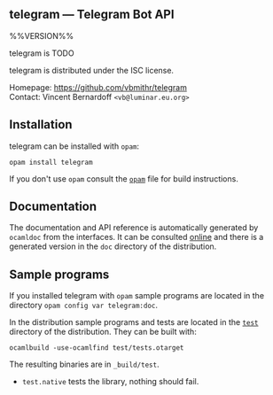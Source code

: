 telegram — Telegram Bot API
-------------------------------------------------------------------------------
%%VERSION%%

telegram is TODO

telegram is distributed under the ISC license.

Homepage: https://github.com/vbmithr/telegram  
Contact: Vincent Bernardoff `<vb@luminar.eu.org>`

## Installation

telegram can be installed with `opam`:

    opam install telegram

If you don't use `opam` consult the [`opam`](opam) file for build
instructions.

## Documentation

The documentation and API reference is automatically generated by
`ocamldoc` from the interfaces. It can be consulted [online][doc]
and there is a generated version in the `doc` directory of the
distribution.

[doc]: https://vbmithr.github.io/telegram/doc

## Sample programs

If you installed telegram with `opam` sample programs are located in
the directory `opam config var telegram:doc`.

In the distribution sample programs and tests are located in the
[`test`](test) directory of the distribution. They can be built with:

    ocamlbuild -use-ocamlfind test/tests.otarget

The resulting binaries are in `_build/test`.

- `test.native` tests the library, nothing should fail.
